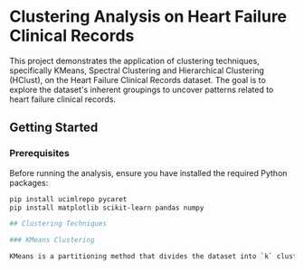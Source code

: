 
# Clustering Analysis on Heart Failure Clinical Records

This project demonstrates the application of clustering techniques, specifically KMeans, Spectral Clustering and Hierarchical Clustering (HClust), on the Heart Failure Clinical Records dataset. The goal is to explore the dataset's inherent groupings to uncover patterns related to heart failure clinical records.

## Getting Started

### Prerequisites

Before running the analysis, ensure you have installed the required Python packages:

 ```bash
 pip install ucimlrepo pycaret
 pip install matplotlib scikit-learn pandas numpy

## Clustering Techniques

### KMeans Clustering

KMeans is a partitioning method that divides the dataset into `k` clusters. It starts with random centroid initialization and iteratively assigns each data point to the nearest cluster while updating the centroids.
